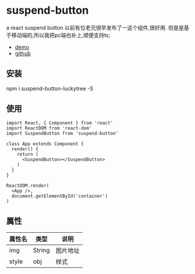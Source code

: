 # suspend-button

a react suspend button
以前有位老兄很早发布了一这个组件,很好用. 但是是基于移动端的,所以我把pc端也补上,顺便支持ts;

- [demo](https://stupidmanyi.github.io/suspend-button/)
- [github](https://github.com/StupidManYI/suspend-button)

## 安装
npm i suspend-button-luckytree -S

## 使用

```
import React, { Component } from 'react'
import ReactDOM from 'react-dom'
import SuspendButton from 'suspend-button'

class App extends Component {
  render() {
    return (
      <SuspendButton></SuspendButton>
    )
  }
}

ReactDOM.render(
  <App />,
  document.getElementById('container')
)
```

## 属性

| 属性名 | 类型 | 说明 |
| - | - | - |
| img| String | 图片地址 |
| style | obj | 样式 |